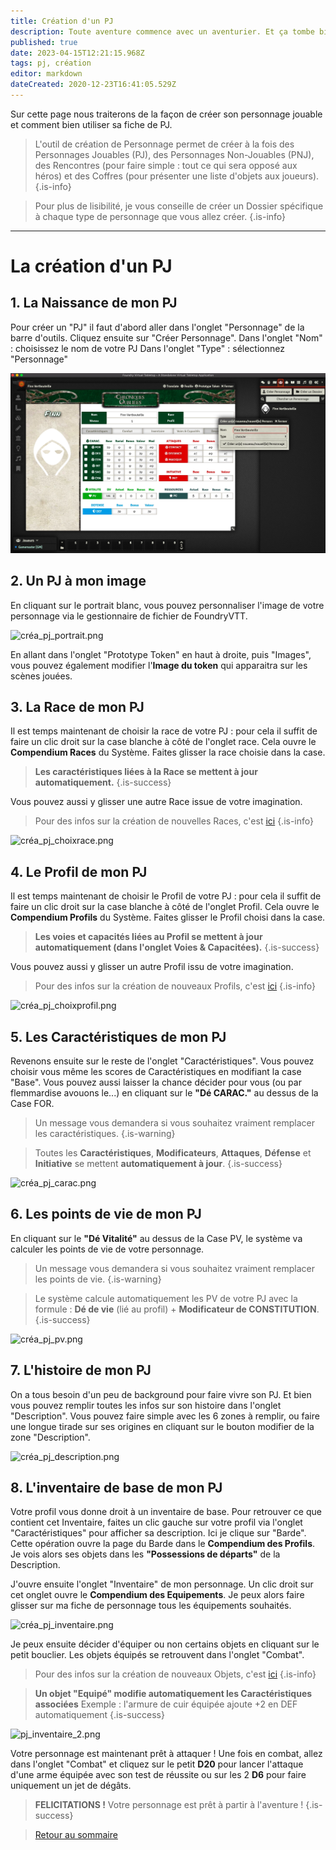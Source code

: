 ```yaml
---
title: Création d'un PJ
description: Toute aventure commence avec un aventurier. Et ça tombe bien c'est ici que la votre commence
published: true
date: 2023-04-15T12:21:15.968Z
tags: pj, création
editor: markdown
dateCreated: 2020-12-23T16:41:05.529Z
---
```


Sur cette page nous traiterons de la façon de créer son personnage jouable et comment bien utiliser sa fiche de PJ.

> L'outil de création de Personnage permet de créer à la fois des Personnages Jouables (PJ), des Personnages Non-Jouables (PNJ), des Rencontres (pour faire simple : tout ce qui sera opposé aux héros) et des Coffres (pour présenter une liste d'objets aux joueurs).
{.is-info}

> Pour plus de lisibilité, je vous conseille de créer un Dossier spécifique à chaque type de personnage que vous allez créer.
{.is-info}
---

# La création d'un PJ
## 1. La Naissance de mon PJ
Pour créer un "PJ" il faut d'abord aller dans l'onglet "Personnage" de la barre d'outils. 
Cliquez ensuite sur "Créer Personnage".
Dans l'onglet "Nom" : choisissez le nom de votre PJ
Dans l'onglet "Type" : sélectionnez "Personnage"

![crt_perso_01.webp](/images/chroniquesoubliees/crt_perso_01.webp)


## 2. Un PJ à mon image
En cliquant sur le portrait blanc, vous pouvez personnaliser l'image de votre personnage via le gestionnaire de fichier de FoundryVTT.

![créa_pj_portrait.png](/images/chroniquesoubliees/créa_pj_portrait.webp)

En allant dans l'onglet "Prototype Token" en haut à droite, puis "Images", vous pouvez également modifier l'**Image du token** qui apparaitra sur les scènes jouées.

## 3. La Race de mon PJ
Il est temps maintenant de choisir la race de votre PJ : pour cela il suffit de faire un clic droit sur la case blanche à côté de l'onglet race.
Cela ouvre le **Compendium Races** du Système. Faites glisser la race choisie dans la case. 
> **Les caractéristiques liées à la Race se mettent à jour automatiquement.**
{.is-success}

Vous pouvez aussi y glisser une autre Race issue de votre imagination.
> Pour des infos sur la création de nouvelles Races, c'est [ici](/fr/systemes/fr-chrooubliees/species)
{.is-info}

![créa_pj_choixrace.png](/images/chroniquesoubliees/créa_pj_choixrace.png)

## 4. Le Profil de mon PJ
Il est temps maintenant de choisir le Profil de votre PJ : pour cela il suffit de faire un clic droit sur la case blanche à côté de l'onglet Profil.
Cela ouvre le **Compendium Profils** du Système. Faites glisser le Profil choisi dans la case. 
> **Les voies et capacités liées au Profil se mettent à jour automatiquement (dans l'onglet Voies & Capacitées).**
{.is-success}

Vous pouvez aussi y glisser un autre Profil issu de votre imagination.
> Pour des infos sur la création de nouveaux Profils, c'est [ici](/fr/systemes/fr-chrooubliees/customisation)
{.is-info}

![créa_pj_choixprofil.png](/images/chroniquesoubliees/créa_pj_choixprofil.png)

## 5. Les Caractéristiques de mon PJ
Revenons ensuite sur le reste de l'onglet "Caractéristiques".
Vous pouvez choisir vous même les scores de Caractéristiques en modifiant la case "Base".
Vous pouvez aussi laisser la chance décider pour vous (ou par flemmardise avouons le...) en cliquant sur le **"Dé CARAC."** au dessus de la Case FOR.
> Un message vous demandera si vous souhaitez vraiment remplacer les caractéristiques.
{.is-warning}

> Toutes les **Caractéristiques**, **Modificateurs**, **Attaques**, **Défense** et **Initiative** se mettent **automatiquement à jour**.
{.is-success}

![créa_pj_carac.png](/images/chroniquesoubliees/créa_pj_carac.png)

## 6. Les points de vie de mon PJ
En cliquant sur le **"Dé Vitalité"** au dessus de la Case PV, le système va calculer les points de vie de votre personnage.

> Un message vous demandera si vous souhaitez vraiment remplacer les points de vie.
{.is-warning}

> Le système calcule automatiquement les PV de votre PJ avec la formule :
**Dé de vie** (lié au profil) + **Modificateur de CONSTITUTION**.
{.is-success}

![créa_pj_pv.png](/images/chroniquesoubliees/créa_pj_pv.png)

## 7. L'histoire de mon PJ
On a tous besoin d'un peu de background pour faire vivre son PJ.
Et bien vous pouvez remplir toutes les infos sur son histoire dans l'onglet "Description".
Vous pouvez faire simple avec les 6 zones à remplir, ou faire une longue tirade sur ses origines en cliquant sur le bouton modifier de la zone "Description".

![créa_pj_description.png](/images/chroniquesoubliees/créa_pj_description.png)

## 8. L'inventaire de base de mon PJ
Votre profil vous donne droit à un inventaire de base.
Pour retrouver ce que contient cet Inventaire, faites un clic gauche sur votre profil via l'onglet "Caractéristiques" pour afficher sa description. 
Ici je clique sur "Barde".
Cette opération ouvre la page du Barde dans le **Compendium des Profils**. Je vois alors ses objets dans les **"Possessions de départs"** de la Description.

J'ouvre ensuite l'onglet "Inventaire" de mon personnage. Un clic droit sur cet onglet ouvre le **Compendium des Equipements**. Je peux alors faire glisser sur ma fiche de personnage tous les équipements souhaités.

![créa_pj_inventaire.png](/images/chroniquesoubliees/customisation/créa_pj_inventaire.png)

Je peux ensuite décider d'équiper ou non certains objets en cliquant sur le petit bouclier. Les objets équipés se retrouvent dans l'onglet "Combat".

> Pour des infos sur la création de nouveaux Objets, c'est [ici](/fr/systemes/fr-chrooubliees/creaobjets)
{.is-info}

> **Un objet "Equipé" modifie automatiquement les Caractéristiques associées**
Exemple : l'armure de cuir équipée ajoute +2 en DEF automatiquement
{.is-success}

![pj_inventaire_2.png](/images/chroniquesoubliees/customisation/pj_inventaire_2.png)

Votre personnage est maintenant prêt à attaquer ! Une fois en combat, allez dans l'onglet "Combat" et cliquez sur le petit **D20** pour lancer l'attaque d'une arme équipée avec son test de réussite ou sur les 2 **D6** pour faire uniquement un jet de dégâts.

> **FELICITATIONS !** Votre personnage est prêt à partir à l'aventure !
{.is-success}

> [Retour au sommaire](/fr/systemes/fr-chrooubliees)